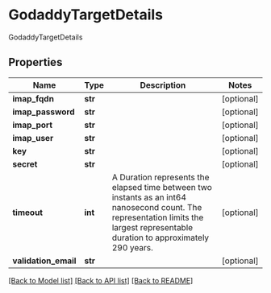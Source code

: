 # GodaddyTargetDetails

GodaddyTargetDetails
## Properties
Name | Type | Description | Notes
------------ | ------------- | ------------- | -------------
**imap_fqdn** | **str** |  | [optional] 
**imap_password** | **str** |  | [optional] 
**imap_port** | **str** |  | [optional] 
**imap_user** | **str** |  | [optional] 
**key** | **str** |  | [optional] 
**secret** | **str** |  | [optional] 
**timeout** | **int** | A Duration represents the elapsed time between two instants as an int64 nanosecond count. The representation limits the largest representable duration to approximately 290 years. | [optional] 
**validation_email** | **str** |  | [optional] 

[[Back to Model list]](../README.md#documentation-for-models) [[Back to API list]](../README.md#documentation-for-api-endpoints) [[Back to README]](../README.md)


